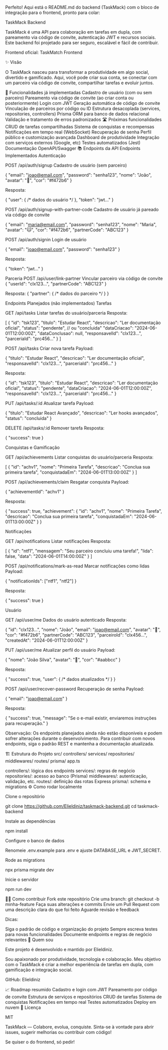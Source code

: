 Perfeito!
Aqui está o README.md do backend (TaskMack) com o bloco de integração para o frontend, pronto para colar:

TaskMack Backend

TaskMack é uma API para colaboração em tarefas em dupla, com pareamento via código de convite, autenticação JWT e recursos sociais. Este backend foi projetado para ser seguro, escalável e fácil de contribuir.

Frontend oficial:
TaskMatch Frontend

✨ Visão

O TaskMack nasceu para transformar a produtividade em algo social, divertido e gamificado. Aqui, você pode criar sua conta, se conectar com um parceiro via código de convite, compartilhar tarefas e evoluir juntos.

🚀 Funcionalidades já implementadas
Cadastro de usuário (com ou sem parceiro)
Pareamento via código de convite (ao criar conta ou posteriormente)
Login com JWT
Geração automática de código de convite
Vinculação de parceiros por código ou ID
Estrutura desacoplada (services, repositories, controllers)
Prisma ORM para banco de dados relacional
Validação e tratamento de erros padronizados
🛣️ Próximas funcionalidades
CRUD de tarefas compartilhadas
Sistema de conquistas e recompensas
Notificações em tempo real (WebSocket)
Recuperação de senha
Perfil público e customização avançada
Dashboard de produtividade
Integração com serviços externos (Google, etc)
Testes automatizados (Jest)
Documentação OpenAPI/Swagger
📚 Endpoints da API
Endpoints Implementados
Autenticação

POST /api/auth/signup
Cadastro de usuário (sem parceiro)

{
  "email": "joao@email.com",
  "password": "senha123",
  "nome": "João",
  "avatar": "🐶",
  "cor": "#f472b6"
}


Resposta:

{
  "user": { /* dados do usuário */ },
  "token": "jwt..."
}


POST /api/auth/signup-with-partner-code
Cadastro de usuário já pareado via código de convite

{
  "email": "maria@email.com",
  "password": "senha123",
  "nome": "Maria",
  "avatar": "🐱",
  "cor": "#f472b6",
  "partnerCode": "ABC123"
}


POST /api/auth/signin
Login de usuário

{
  "email": "joao@email.com",
  "password": "senha123"
}


Resposta:

{
  "token": "jwt..."
}

Parceria
POST /api/user/link-partner
Vincular parceiro via código de convite
{
  "userId": "clx123...",
  "partnerCode": "ABC123"
}

Resposta:
{
  "partner": { /* dados do parceiro */ }
}

Endpoints Planejados (não implementados)
Tarefas

GET /api/tasks
Listar tarefas do usuário/parceria
Resposta:

[
  {
    "id": "tsk123",
    "titulo": "Estudar React",
    "descricao": "Ler documentação oficial",
    "status": "pendente", // ou "concluida"
    "dataCriacao": "2024-06-01T12:00:00Z",
    "dataConclusao": null,
    "responsavelId": "clx123...",
    "parceriaId": "prc456..."
  }
]


POST /api/tasks
Criar nova tarefa
Payload:

{
  "titulo": "Estudar React",
  "descricao": "Ler documentação oficial",
  "responsavelId": "clx123...",
  "parceriaId": "prc456..."
}


Resposta:

{
  "id": "tsk123",
  "titulo": "Estudar React",
  "descricao": "Ler documentação oficial",
  "status": "pendente",
  "dataCriacao": "2024-06-01T12:00:00Z",
  "responsavelId": "clx123...",
  "parceriaId": "prc456..."
}


PUT /api/tasks/:id
Atualizar tarefa
Payload:

{
  "titulo": "Estudar React Avançado",
  "descricao": "Ler hooks avançados",
  "status": "concluida"
}


DELETE /api/tasks/:id
Remover tarefa
Resposta:

{
  "success": true
}

Conquistas e Gamificação

GET /api/achievements
Listar conquistas do usuário/parceria
Resposta:

[
  {
    "id": "achv1",
    "nome": "Primeira Tarefa",
    "descricao": "Conclua sua primeira tarefa",
    "conquistadaEm": "2024-06-01T13:00:00Z"
  }
]


POST /api/achievements/claim
Resgatar conquista
Payload:

{
  "achievementId": "achv1"
}


Resposta:

{
  "success": true,
  "achievement": {
    "id": "achv1",
    "nome": "Primeira Tarefa",
    "descricao": "Conclua sua primeira tarefa",
    "conquistadaEm": "2024-06-01T13:00:00Z"
  }
}

Notificações

GET /api/notifications
Listar notificações
Resposta:

[
  {
    "id": "ntf1",
    "mensagem": "Seu parceiro concluiu uma tarefa!",
    "lida": false,
    "data": "2024-06-01T14:00:00Z"
  }
]


POST /api/notifications/mark-as-read
Marcar notificações como lidas
Payload:

{
  "notificationIds": ["ntf1", "ntf2"]
}


Resposta:

{
  "success": true
}

Usuário

GET /api/user/me
Dados do usuário autenticado
Resposta:

{
  "id": "clx123...",
  "nome": "João",
  "email": "joao@email.com",
  "avatar": "🐶",
  "cor": "#f472b6",
  "partnerCode": "ABC123",
  "parceiroId": "clx456...",
  "createdAt": "2024-06-01T12:00:00Z"
}


PUT /api/user/me
Atualizar perfil do usuário
Payload:

{
  "nome": "João Silva",
  "avatar": "🦊",
  "cor": "#aabbcc"
}


Resposta:

{
  "success": true,
  "user": { /* dados atualizados */ }
}


POST /api/user/recover-password
Recuperação de senha
Payload:

{
  "email": "joao@email.com"
}


Resposta:

{
  "success": true,
  "message": "Se o e-mail existir, enviaremos instruções para recuperação."
}


Observação:
Os endpoints planejados ainda não estão disponíveis e podem sofrer alterações durante o desenvolvimento.
Para contribuir com novos endpoints, siga o padrão REST e mantenha a documentação atualizada.

🏗️ Estrutura do Projeto
src/
  controllers/
  services/
  repositories/
  middlewares/
  routes/
  prisma/
  app.ts

controllers/: lógica dos endpoints
services/: regras de negócio
repositories/: acesso ao banco (Prisma)
middlewares/: autenticação, validação, etc.
routes/: definição das rotas Express
prisma/: schema e migrations
⚙️ Como rodar localmente

Clone o repositório

git clone https://github.com/Elieldiniz/taskmack-backend.git
cd taskmack-backend


Instale as dependências

npm install


Configure o banco de dados

Renomeie .env.example para .env e ajuste DATABASE_URL e JWT_SECRET.

Rode as migrations

npx prisma migrate dev


Inicie o servidor

npm run dev

🧑‍💻 Como contribuir
Fork este repositório
Crie uma branch: git checkout -b minha-feature
Faça suas alterações e commits
Envie um Pull Request com uma descrição clara do que foi feito
Aguarde revisão e feedback

Dicas:

Siga o padrão de código e organização do projeto
Sempre escreva testes para novas funcionalidades
Documente endpoints e regras de negócio relevantes
👤 Quem sou

Este projeto é desenvolvido e mantido por Elieldiniz.

Sou apaixonado por produtividade, tecnologia e colaboração.
Meu objetivo com o TaskMack é criar a melhor experiência de tarefas em dupla, com gamificação e integração social.

GitHub: Elieldiniz

📈 Roadmap resumido
 Cadastro e login com JWT
 Pareamento por código de convite
 Estrutura de serviços e repositórios
 CRUD de tarefas
 Sistema de conquistas
 Notificações em tempo real
 Testes automatizados
 Deploy em nuvem
📄 Licença

MIT

TaskMack — Colabore, evolua, conquiste.
Sinta-se à vontade para abrir issues, sugerir melhorias ou contribuir com código!

Se quiser o do frontend, só pedir!